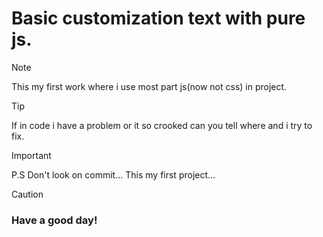 # Basic customization text with pure js.
> [!NOTE]
> This my first work where i use most part js(now not css) in project.

>[!TIP]
> If in code i have a problem or it so crooked can you tell where and i try to fix.

> [!IMPORTANT]
> P.S Don't look on commit... This my first project...

> [!CAUTION]
> ### Have a good day!
